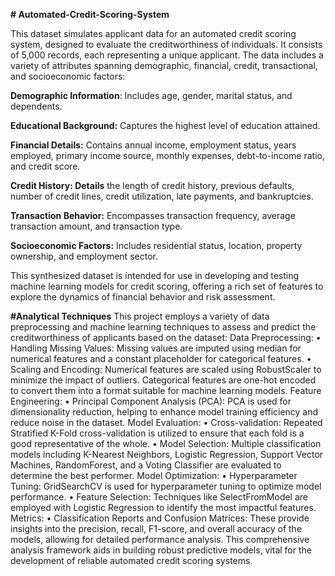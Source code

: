 **# Automated-Credit-Scoring-System**


This dataset simulates applicant data for an automated credit scoring system, designed to evaluate the creditworthiness of individuals. It consists of 5,000 records, each representing a unique applicant. The data includes a variety of attributes spanning demographic, financial, credit, transactional, and socioeconomic factors:

**Demographic Information**: Includes age, gender, marital status, and dependents.

**Educational Background:** Captures the highest level of education attained.

**Financial Details:** Contains annual income, employment status, years employed, primary income source, monthly expenses, debt-to-income ratio, and credit score.

**Credit History: Details** the length of credit history, previous defaults, number of credit lines, credit utilization, late payments, and bankruptcies.

**Transaction Behavior:** Encompasses transaction frequency, average transaction amount, and transaction type.

**Socioeconomic Factors:** Includes residential status, location, property ownership, and employment sector.

This synthesized dataset is intended for use in developing and testing machine learning models for credit scoring, offering a rich set of features to explore the dynamics of financial behavior and risk assessment.



**#Analytical Techniques**
This project employs a variety of data preprocessing and machine learning techniques to assess and predict the creditworthiness of applicants based on the dataset:
Data Preprocessing:
•	Handling Missing Values: Missing values are imputed using median for numerical features and a constant placeholder for categorical features.
•	Scaling and Encoding: Numerical features are scaled using RobustScaler to minimize the impact of outliers. Categorical features are one-hot encoded to convert them into a format suitable for machine learning models.
Feature Engineering:
•	Principal Component Analysis (PCA): PCA is used for dimensionality reduction, helping to enhance model training efficiency and reduce noise in the dataset.
Model Evaluation:
•	Cross-validation: Repeated Stratified K-Fold cross-validation is utilized to ensure that each fold is a good representative of the whole.
•	Model Selection: Multiple classification models including K-Nearest Neighbors, Logistic Regression, Support Vector Machines, RandomForest, and a Voting Classifier are evaluated to determine the best performer.
Model Optimization:
•	Hyperparameter Tuning: GridSearchCV is used for hyperparameter tuning to optimize model performance.
•	Feature Selection: Techniques like SelectFromModel are employed with Logistic Regression to identify the most impactful features.
Metrics:
•	Classification Reports and Confusion Matrices: These provide insights into the precision, recall, F1-score, and overall accuracy of the models, allowing for detailed performance analysis.
This comprehensive analysis framework aids in building robust predictive models, vital for the development of reliable automated credit scoring systems.


